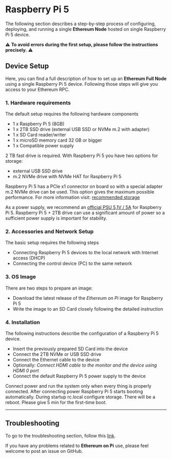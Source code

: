 # Raspberry Pi 5
The following section describes a step-by-step process of configuring, deploying, and running a single **Ethereum Node** hosted on single Raspberry Pi 5 device.

⚠️ **To avoid errors during the first setup, please follow the instructions precisely.** ⚠️

## Device Setup
Here, you can find a full description of how to set up an **Ethereum Full Node** using a single Raspberry Pi 5 device. Following those steps will give you access to your Ethereum RPC.

### 1. Hardware requirements
The default setup requires the following hardware components
- 1 x Raspberry Pi 5 (8GB)
- 1 x 2TB SSD drive (external USB SSD or NVMe m.2 with adapter) 
- 1 x SD Card reader/writer
- 1 x microSD memory card 32 GB or bigger
- 1 x Compatible power supply


2 TB fast drive is required. 
With Raspberry Pi 5 you have two options for storage:
- external USB SSD drive 
- m.2 NVMe drive with NVMe HAT for Raspberry Pi 5

Raspberry Pi 5 has a PCIe x1 connector on board so with a special adapter m.2 NVMe drive can be used.
This option gives the maximum possible performance.
For more information visit: [recommended storage](./1a-recommended-storage.md)

As a power supply, we recommend an [official PSU 5,1V / 5A](https://botland.store/raspberry-pi-5-power-supply/23907-raspberry-pi-27w-usb-c-power-supply-official-51v-5a-psu-for-raspberry-pi-5-black-5056561803418.html) for Raspberry Pi 5.
Raspberry Pi 5 + 2TB drive can use a significant amount of power so a sufficient power supply is important for stability.

### 2. Accessories and Network Setup
The basic setup requires the following steps
- Connecting Raspberry Pi 5 devices to the local network with Internet access (DHCP)
- Connecting the control device (PC) to the same network

### 3. OS Image
There are two steps to prepare an image:
- Download the latest release of the _Ethereum on Pi_ image for Raspberry Pi 5
- Write the image to an SD Card closely following the detailed instruction

### 4. Installation
The following instructions describe the configuration of a Raspberry Pi 5 device.
- Insert the previously prepared SD Card into the device
- Connect the 2TB NVMe or USB SSD drive
- Connect the Ethernet cable to the device
- Optionally: _Connect HDMI cable to the monitor and the device using HDMI 0 port_
- Connect the default Raspberry Pi 5 power supply to the device

Connect power and run the system only when every thing is properly connected.
After connecting power Raspberry Pi 5 starts booting automatically. During startup rc.local configure storage. There will be a reboot. Please give 5 min for the first-time boot.



---

## Troubleshooting
To go to the troubleshooting section, follow this [link](./troubleshooting.md).

If you have any problems related to **Ethereum on Pi** use, please feel welcome to post an issue on GitHub.
